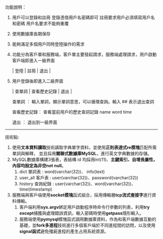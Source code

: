 功能說明：
1. 用戶可以登錄和註冊
   登錄憑借用戶名密碼即可
   註冊要求用戶必須填寫用戶名和密碼
   用戶名要求不能夠重覆

2. 使用數據庫長期保存

3. 能夠滿足多個用戶同時登陸操作的需求

4. 功能分為客戶單和服務端，客戶單主要發起請求，服務端處理請求，用戶啟動客戶端即進入一級界面

     | 登陸 | 註冊 | 退出 |
	 
5. 用戶登錄後即進入二級界面

     | 查單詞 | 查看歷史記錄 | 退出 |

     查單詞 ： 輸入單詞，顯示單詞意思，可以循環查詢。輸入 ## 表示退出查詞

     查看歷史記錄： 查看當前用戶的歷史查詞記錄
        name     word    time
      
     退出 ： 退出到一級界面

--------------------------------------------------------------------------------------------
技術點:
1. 使用**文本資料讀取**技術讀取字典單字資料，並使用**正則表達式re模塊**匹配所需單詞與解釋，
   並且採用**關聯式數據庫MySQL**，進行英文字典數據的存儲。
2. MySQL數據庫構建3張表，表結構 id 均採用int(11)、**主鍵索引、自增長屬性，內容均設定為非空not null**。
   1. dict 單詞表 : word(varchar(32))、 info(text)
   2. user_all 客戶表 : user(varchar(32))、password(varchar(32))
   3. history 查詢紀錄 : user(varchar(32))、word(varchar(32))、time(timestamp)
3. 服務端與客戶端使用**socket模塊**函式組合，採用傳輸層**tcp流式套接字**進行資料傳輸。
   1. 客戶端利用**sys.argv**綁定用戶啟動程序時命令行參數的列表，利用**try except**捕獲與處理錯誤資訊，輸入密碼時使用**getpass**隱形輸入。
   2. 服務端使用**pymysql**模塊函式調用數據庫資料，作為和客戶端數據互動的基礎，並**fork多進程**技術進行多個客戶端於不同進程間的訪問，以及使用
      **signal函式**避免殭屍進程的產生占用系統資源。
